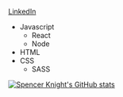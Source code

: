 [LinkedIn](bit.ly/3zCZQoU)


- Javascript 
  - React
  - Node
- HTML
- CSS
  - SASS

[![Spencer Knight's GitHub stats](https://github-readme-stats.vercel.app/api?username=maryPopplns?hide=stars,issues)](https://github.com/anuraghazra/github-readme-stats)
